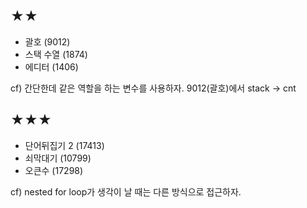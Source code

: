 ## ★★
- 괄호 (9012)
- 스택 수열 (1874)
- 에디터 (1406)

cf) 간단한데 같은 역할을 하는 변수를 사용하자. 9012(괄호)에서 stack -> cnt

## ★★★
- 단어뒤집기 2 (17413)
- 쇠막대기 (10799)
- 오큰수 (17298)

cf) nested for loop가 생각이 날 때는 다른 방식으로 접근하자.